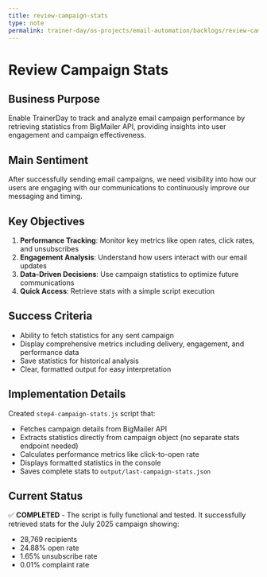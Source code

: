 ```yaml
---
title: review-campaign-stats
type: note
permalink: trainer-day/os-projects/email-automation/backlogs/review-campaign-stats
---
```


# Review Campaign Stats

## Business Purpose
Enable TrainerDay to track and analyze email campaign performance by retrieving statistics from BigMailer API, providing insights into user engagement and campaign effectiveness.

## Main Sentiment
After successfully sending email campaigns, we need visibility into how our users are engaging with our communications to continuously improve our messaging and timing.

## Key Objectives
1. **Performance Tracking**: Monitor key metrics like open rates, click rates, and unsubscribes
2. **Engagement Analysis**: Understand how users interact with our email updates
3. **Data-Driven Decisions**: Use campaign statistics to optimize future communications
4. **Quick Access**: Retrieve stats with a simple script execution

## Success Criteria
- Ability to fetch statistics for any sent campaign
- Display comprehensive metrics including delivery, engagement, and performance data
- Save statistics for historical analysis
- Clear, formatted output for easy interpretation

## Implementation Details
Created `step4-campaign-stats.js` script that:
- Fetches campaign details from BigMailer API
- Extracts statistics directly from campaign object (no separate stats endpoint needed)
- Calculates performance metrics like click-to-open rate
- Displays formatted statistics in the console
- Saves complete stats to `output/last-campaign-stats.json`

## Current Status
✅ **COMPLETED** - The script is fully functional and tested. It successfully retrieved stats for the July 2025 campaign showing:
- 28,769 recipients
- 24.88% open rate
- 1.65% unsubscribe rate
- 0.01% complaint rate